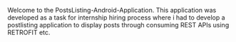 Welcome to the PostsListing-Android-Application. This application was developed as a task for internship hiring process where i had to develop a postlisting application to display posts through consuming REST APIs using RETROFIT etc.
